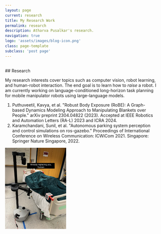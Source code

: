 ```yaml
---
layout: page
current: research
title: My Research Work
permalink: research
description: Atharva Pusalkar's research.
navigation: true
logo: 'assets/images/blog-icon.png'
class: page-template
subclass: 'post page'
---
```

<br/>
## Research

My research interests cover topics such as computer vision, robot learning, and human-robot interaction. The end goal is to learn how to _raise_ a robot.
I am currently working on language-conditioned long-horizon task planning for mobile manipulator robots using large-language models.

1. Puthuveetil, Kavya, et al. "Robust Body Exposure (RoBE): A Graph-based Dynamics Modeling Approach to Manipulating Blankets over People." arXiv preprint 2304.04822 (2023). Accepted at IEEE Robotics and Automation Letters (RA-L) 2023 and ICRA 2024.
2. Karamchandani, Sunil, et al. "Autonomous parking system perception and control simulations on ros-gazebo." Proceedings of International Conference on Wireless Communication: ICWiCom 2021. Singapore: Springer Nature Singapore, 2022.

<img src="/assets/images/robot_replacing_human_meme.jpeg" alt="Robot replacing human meme" width="40%"/>
